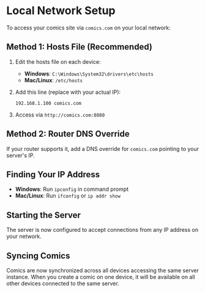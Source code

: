 
# Local Network Setup

To access your comics site via `comics.com` on your local network:

## Method 1: Hosts File (Recommended)
1. Edit the hosts file on each device:
   - **Windows**: `C:\Windows\System32\drivers\etc\hosts`
   - **Mac/Linux**: `/etc/hosts`
   
2. Add this line (replace with your actual IP):
   ```
   192.168.1.100 comics.com
   ```

3. Access via `http://comics.com:8080`

## Method 2: Router DNS Override
If your router supports it, add a DNS override for `comics.com` pointing to your server's IP.

## Finding Your IP Address
- **Windows**: Run `ipconfig` in command prompt
- **Mac/Linux**: Run `ifconfig` or `ip addr show`

## Starting the Server
The server is now configured to accept connections from any IP address on your network.

## Syncing Comics
Comics are now synchronized across all devices accessing the same server instance. When you create a comic on one device, it will be available on all other devices connected to the same server.
